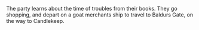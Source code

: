  The party learns about the time of troubles from their books. They go shopping, and depart on a goat merchants ship to travel to Baldurs Gate, on the way to Candlekeep.